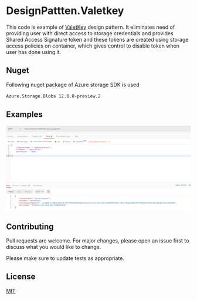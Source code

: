 # DesignPattten.Valetkey

This code is example of [ValetKey](https://docs.microsoft.com/en-us/azure/architecture/patterns/valet-key) design pattern. It eliminates need of providing user with direct access to storage credentials and provides Shared Access Signature token and these tokens are created using storage access policies on container, which gives control to disable token when user has done using it. 

## Nuget

Following nuget package of Azure storage SDK is used 

```bash
Azure.Storage.Blobs 12.0.0-preview.2
```

## Examples
![alt text](https://github.com/rahulruikar/DesignPattern.ValetKey/blob/master/create_token.png)


## Contributing
Pull requests are welcome. For major changes, please open an issue first to discuss what you would like to change.

Please make sure to update tests as appropriate.

## License
[MIT](https://choosealicense.com/licenses/mit/)
